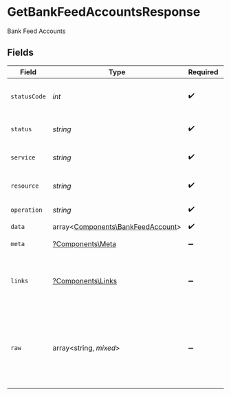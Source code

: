 # GetBankFeedAccountsResponse

Bank Feed Accounts


## Fields

| Field                                                                           | Type                                                                            | Required                                                                        | Description                                                                     | Example                                                                         |
| ------------------------------------------------------------------------------- | ------------------------------------------------------------------------------- | ------------------------------------------------------------------------------- | ------------------------------------------------------------------------------- | ------------------------------------------------------------------------------- |
| `statusCode`                                                                    | *int*                                                                           | :heavy_check_mark:                                                              | HTTP Response Status Code                                                       | 200                                                                             |
| `status`                                                                        | *string*                                                                        | :heavy_check_mark:                                                              | HTTP Response Status                                                            | OK                                                                              |
| `service`                                                                       | *string*                                                                        | :heavy_check_mark:                                                              | Apideck ID of service provider                                                  | quickbooks                                                                      |
| `resource`                                                                      | *string*                                                                        | :heavy_check_mark:                                                              | Unified API resource name                                                       | bank-feed-accounts                                                              |
| `operation`                                                                     | *string*                                                                        | :heavy_check_mark:                                                              | Operation performed                                                             | all                                                                             |
| `data`                                                                          | array<[Components\BankFeedAccount](../../Models/Components/BankFeedAccount.md)> | :heavy_check_mark:                                                              | N/A                                                                             |                                                                                 |
| `meta`                                                                          | [?Components\Meta](../../Models/Components/Meta.md)                             | :heavy_minus_sign:                                                              | Response metadata                                                               |                                                                                 |
| `links`                                                                         | [?Components\Links](../../Models/Components/Links.md)                           | :heavy_minus_sign:                                                              | Links to navigate to previous or next pages through the API                     |                                                                                 |
| `raw`                                                                           | array<string, *mixed*>                                                          | :heavy_minus_sign:                                                              | Raw response from the integration when raw=true query param is provided         |                                                                                 |
